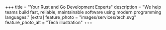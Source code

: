 +++
title = "Your Rust and Go Development Experts"
description = "We help teams build fast, reliable, maintainable software using modern programming languages."
[extra]
feature_photo = "images/services/tech.svg"
feature_photo_alt = "Tech illustration"
+++

